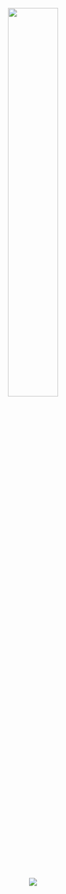 <p align=center>
  <a href="https://discord.com/users/800828423667843072"><img src="https://lanyard-profile-readme.vercel.app/api/800828423667843072" width=45%></a>
</p>

<p align="center">
  <a href="https://github.com/kxxnz><img src="https://img.shields.io/github/followers/addi00000?style=for-the-badge"></img></a>
  <a href="https://github.com/kxxnz><img src="https://img.shields.io/github/stars/addi00000?style=for-the-badge"></img></a>
  <a href="https://wanted.lol"><img src="https://img.shields.io/website?down_message=wanted.lol%20is%20down%21&style=for-the-badge&up_message=wanted.lol%20is%20up%21&url=https%3A%2F%2Fwanted.lol"></img></a>
</p>

<p align="center">
  <a href="https://github.com/kxxnz><img src="https://img.shields.io/badge/python-3670A0?style=for-the-badge&logo=python&logoColor=ffdd54"></a>
  <a href="https://github.com/kxxnz><img src="https://img.shields.io/badge/Go-00ADD8?style=for-the-badge&logo=go&logoColor=white"></a>
  <a href="https://github.com.kxxnz><img src="https://img.shields.io/badge/SvelteKit-FF3E00?style=for-the-badge&logo=Svelte&logoColor=white"></a>
  <a href="https://github.com/kxxnz><img src="https://img.shields.io/badge/Sass-CC6699?style=for-the-badge&logo=sass&logoColor=white"></a>
  <a href="https://github.com/kxxnz><img src="https://img.shields.io/badge/Tailwind_CSS-38B2AC?style=for-the-badge&logo=tailwind-css&logoColor=white"></a>
  <a href="https://github.com/kxxnz><img src="https://img.shields.io/badge/javascript-%23323330.svg?style=for-the-badge&logo=javascript&logoColor=%23F7DF1E"></a>
  <a href="https://github.com/kxxnz><img src="https://img.shields.io/badge/typescript-%23007ACC.svg?style=for-the-badge&logo=typescript&logoColor=white"></a>
</p>

